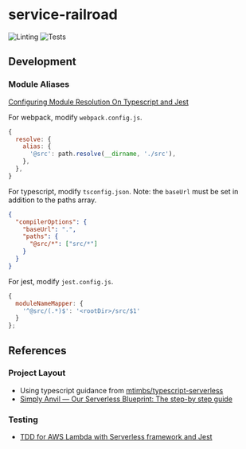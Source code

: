 # service-railroad

![Linting](https://github.com/pbp-railroadink/service-railroad/workflows/Linting/badge.svg)
![Tests](https://github.com/pbp-railroadink/service-railroad/workflows/Tests/badge.svg)

## Development

### Module Aliases

[Configuring Module Resolution On Typescript and Jest](https://medium.com/@gokulc/configuring-module-resolution-on-typescript-and-jest-b17a93ebf54d)

For webpack, modify `webpack.config.js`.

``` js
{
  resolve: {
    alias: {
      '@src': path.resolve(__dirname, './src'),
    },
  },
}
```

For typescript, modify `tsconfig.json`.
Note: the `baseUrl` must be set in addition to the paths array.

``` json
{
  "compilerOptions": {
    "baseUrl": ".",
    "paths": {
      "@src/*": ["src/*"]
    }
  }
}
```

For jest, modify `jest.config.js`.

``` js
{
  moduleNameMapper: {
    '^@src/(.*)$': '<rootDir>/src/$1'
  }
};
```

## References

### Project Layout

- Using typescript guidance from [mtimbs/typescript-serverless](https://github.com/mtimbs/typescript-serverless)
- [Simply Anvil — Our Serverless Blueprint: The step-by step guide](https://simplyanvil.com/our-serverless-blueprint/)

### Testing

- [TDD for AWS Lambda with Serverless framework and Jest](https://kalinchernev.github.io/tdd-serverless-jest)
